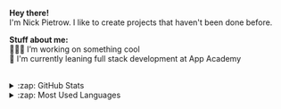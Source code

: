 
<!-- welcome message -->
<!-- <h2>Hi there <img src="https://media.giphy.com/media/hvRJCLFzcasrR4ia7z/giphy.gif" width="25px"></h2> -->
<!-- About me -->

**Hey there!**
<br>
I'm Nick Pietrow. I like to create projects that haven't been done before.
<br>
<!-- Personal Stuff -->
**Stuff about me:** 
<br>
👨🏽‍💻 I’m working on something cool
<br>
🌱 I'm currently leaning full stack development at App Academy
<br>
<br>

<details>
  <summary>:zap: GitHub Stats</summary>

  <img align="left" alt="Nick's Stats" src="https://github-readme-stats.vercel.app/api?username=njpietrow&show_icons=true&hide_border=true" />

</details>

<details>
  <summary>:zap: Most Used Languages</summary>

<img align="left" alt="Nick's Most Used Languages" src="https://github-readme-stats.vercel.app/api/top-langs/?username=njpietrow" />

</details>


